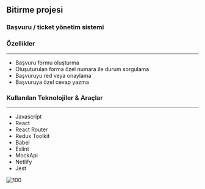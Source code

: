 ## Bitirme projesi
### Başvuru / ticket yönetim sistemi

### Özellikler

------------


- Başvuru formu oluşturma
- Oluşuturulan forma özel numara ile durum sorgulama
- Başvuruyu red veya onaylama
- Başvuruya özel cevap yazma

### Kullanılan Teknolojiler & Araçlar

------------

- Javascript
- React
- React Router
- Redux Toolkit
- Babel
- Eslint
- MockApi
- Netlify
- Jest


![100](https://user-images.githubusercontent.com/79506815/151505138-da232ba2-4cfc-41fa-9daa-4a495617546b.jpg)
